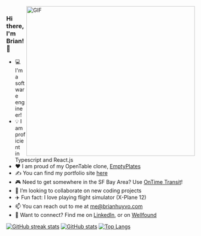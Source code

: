 <img align="right" alt="GIF" src="https://user-images.githubusercontent.com/71670060/116963039-97e0e880-ac5c-11eb-96ee-f314fa4f9d1d.gif" width="450" height="400" />

### Hi there, I'm Brian! 👋

- 💻 I'm a software engineer!
- 💡 I am proficient in Typescript and React.js
- ❤️ I am proud of my OpenTable clone, [EmptyPlates][emptyplates]
- ✍ You can find my portfolio site [here][portfolio]
- 🎮 Need to get somewhere in the SF Bay Area? Use [OnTime Transit][ontime]!
- :rocket: I’m looking to collaborate on new coding projects
- ✈️ Fun fact: I love playing flight simulator (X-Plane 12)
- 📫 You can reach out to me at me@brianhuyvo.com
- 🔗 Want to connect? Find me on [LinkedIn][linkedin], or on [Wellfound][wellfound]

[![GitHub streak stats](https://github-readme-streak-stats.herokuapp.com/?user=brianhvo02)](https://github.com/anuraghazra/github-readme-stats)
[![GitHub stats](https://github-readme-stats.vercel.app/api?username=brianhvo02&show_icons=true)](https://github.com/anuraghazra/github-readme-stats)
[![Top Langs](https://github-readme-stats.vercel.app/api/top-langs/?username=brianhvo02&layout=compact)](https://github.com/anuraghazra/github-readme-stats)

[linkedin]: https://www.linkedin.com/in/brian-huy-vo
[portfolio]: https://brianhuyvo.com
[wellfound]: https://wellfound.com/u/brian-vo-10
[emptyplates]: https://emptyplates.brianhuyvo.com
[ontime]: https://ontime.brianhuyvo.com
